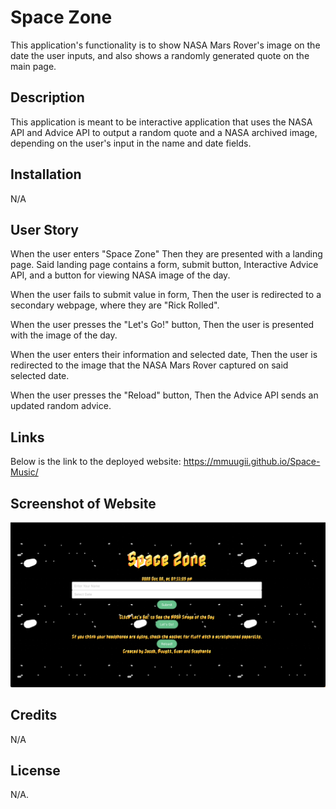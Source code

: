 # Space Zone
This application's functionality is to show NASA Mars Rover's image on the date the user inputs, and also shows a randomly generated quote on the main page. 

## Description

This application is meant to be interactive application that uses the NASA API and Advice API to output a random quote and a NASA archived image, depending on the user's input in the name and date fields. 

## Installation

N/A

## User Story

When the user enters "Space Zone"
Then they are presented with a landing page.
Said landing page contains a form, submit button, Interactive Advice API, and a button for viewing NASA image of the day.

When the user fails to submit value in form,
Then the user is redirected to a secondary webpage, where they are "Rick Rolled".

When the user presses the "Let's Go!" button,
Then the user is presented with the image of the day.

When the user enters their information and selected date,
Then the user is redirected to the image that the NASA Mars Rover captured on said selected date.

When the user presses the "Reload" button,
Then the Advice API sends an updated random advice.

## Links

Below is the link to the deployed website:
https://mmuugii.github.io/Space-Music/

##

## Screenshot of Website

![alt="Screenshot of deployed website"](./assets/image/Screen%20Shot%202022-10-02%20at%207.11.03%20PM.png)

## Credits

N/A

## License

N/A.
